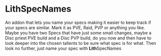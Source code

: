 # LithSpecNames
An addon that lets you name your specs making it easier to keep track if your specs are similar. Mark it as PVE, Raid, PVP or anything you like.
Maybe you have two Specs that have just some small changes, maybe a Disc priest PVE build and a Disc PVP build, do you now and then have to look deeper into the chosen tallents to be sure what spec is for what. Then look no further, just name your spec with **Lith**SpecNames
